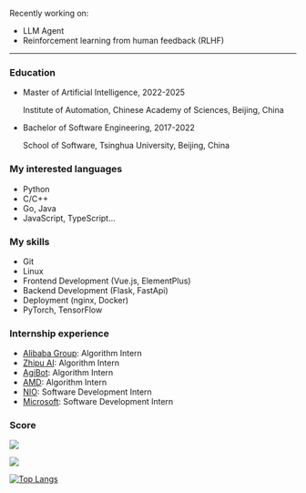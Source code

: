 Recently working on:

- LLM Agent
- Reinforcement learning from human feedback (RLHF)

---

### Education

- Master of Artificial Intelligence, 2022-2025

  Institute of Automation, Chinese Academy of Sciences, Beijing, China

- Bachelor of Software Engineering, 2017-2022
  
  School of Software, Tsinghua University, Beijing, China

### My interested languages

- Python
- C/C++
- Go, Java
- JavaScript, TypeScript...

### My skills

- Git
- Linux
- Frontend Development (Vue.js, ElementPlus)
- Backend Development (Flask, FastApi)
- Deployment (nginx, Docker)
- PyTorch, TensorFlow

### Internship experience

- [Alibaba Group](#): Algorithm Intern
- [Zhipu AI](https://www.zhipuai.cn/): Algorithm Intern
- [AgiBot](https://www.agibot.com/): Algorithm Intern
- [AMD](https://www.amd.com/): Algorithm Intern
- [NIO](https://www.nio.cn/): Software Development Intern
- [Microsoft](https://www.microsoft.com/zh-cn/ard/aboutus/teams-STCA): Software Development Intern

### Score

<img src="https://komarev.com/ghpvc/?username=yorhaha&style=for-the-badge" />

![](https://github-readme-stats.vercel.app/api?username=yorhaha)

[![Top Langs](https://github-readme-stats.vercel.app/api/top-langs/?username=yorhaha&exclude_repo=blogs,CICFlowMeter,kdd99_feature_extractor,MovieRecommend,yorhaha,yorhaha.github.io&langs_count=8&layout=compact)]()
